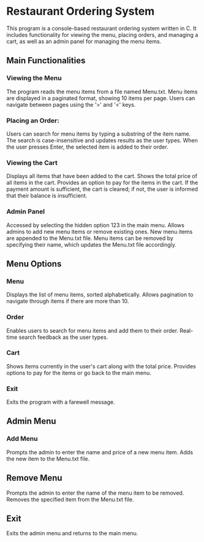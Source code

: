 # Restaurant Ordering System

This program is a console-based restaurant ordering system written in C. It includes functionality for viewing the menu, placing orders, 
and managing a cart, as well as an admin panel for managing the menu items.

## Main Functionalities
### Viewing the Menu
The program reads the menu items from a file named Menu.txt.
Menu items are displayed in a paginated format, showing 10 items per page.
Users can navigate between pages using the '>' and '<' keys.

### Placing an Order:

Users can search for menu items by typing a substring of the item name.
The search is case-insensitive and updates results as the user types.
When the user presses Enter, the selected item is added to their order.

### Viewing the Cart

Displays all items that have been added to the cart.
Shows the total price of all items in the cart.
Provides an option to pay for the items in the cart.
If the payment amount is sufficient, the cart is cleared; if not, the user is informed that their balance is insufficient.

### Admin Panel

Accessed by selecting the hidden option 123 in the main menu.
Allows admins to add new menu items or remove existing ones.
New menu items are appended to the Menu.txt file.
Menu items can be removed by specifying their name, which updates the Menu.txt file accordingly.

## Menu Options
### Menu

Displays the list of menu items, sorted alphabetically.
Allows pagination to navigate through items if there are more than 10.
### Order

Enables users to search for menu items and add them to their order.
Real-time search feedback as the user types.
### Cart

Shows items currently in the user's cart along with the total price.
Provides options to pay for the items or go back to the main menu.

### Exit

Exits the program with a farewell message.

## Admin Menu
### Add Menu

Prompts the admin to enter the name and price of a new menu item.
Adds the new item to the Menu.txt file.

## Remove Menu

Prompts the admin to enter the name of the menu item to be removed.
Removes the specified item from the Menu.txt file.

## Exit
Exits the admin menu and returns to the main menu.
